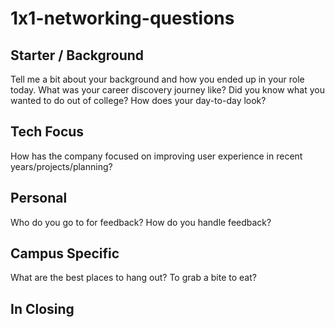 # 1x1-networking-questions

## Starter / Background
Tell me a bit about your background and how you ended up in your role today.
What was your career discovery journey like? Did you know what you wanted to do out of college?
How does your day-to-day look?

## Tech Focus
How has the company focused on improving user experience in recent years/projects/planning?

## Personal
Who do you go to for feedback? How do you handle feedback?

## Campus Specific
What are the best places to hang out? To grab a bite to eat?

## In Closing
